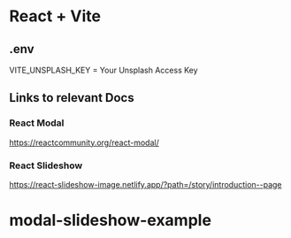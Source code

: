 # React + Vite

## .env

VITE_UNSPLASH_KEY = Your Unsplash Access Key

## Links to relevant Docs

### React Modal

https://reactcommunity.org/react-modal/

### React Slideshow

https://react-slideshow-image.netlify.app/?path=/story/introduction--page
# modal-slideshow-example
